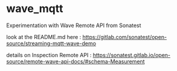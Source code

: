 # wave_mqtt
Experimentation with Wave Remote API from Sonatest

look at the  README.md here : https://gitlab.com/sonatest/open-source/streaming-mqtt-wave-demo

details on Inspection Remote API : https://sonatest.gitlab.io/open-source/remote-wave-api-docs/#schema-Measurement

